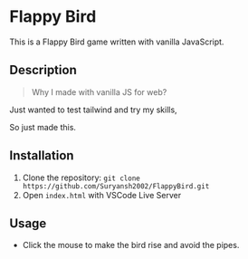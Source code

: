# Flappy Bird

This is a Flappy Bird game written with vanilla JavaScript.

## Description

> Why I made with vanilla JS for web?

Just wanted to test tailwind and try my skills,

So just made this.

## Installation

1. Clone the repository: `git clone https://github.com/Suryansh2002/FlappyBird.git`
2. Open `index.html` with VSCode Live Server

## Usage

- Click the mouse to make the bird rise and avoid the pipes.


